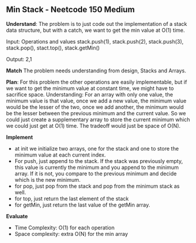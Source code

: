 ## Min Stack - Neetcode 150 Medium
**Understand**:
The problem is to just code out the implementation of a stack data structure, but with a catch, we want to get the min value at O(1) time.

Input: Operations and values
stack.push(1), stack.push(2), stack.push(3), stack.pop(), stact.top(), stack.getMin()

Output: 2,1

**Match**
The problem needs understanding from design, Stacks and Arrays.

**Plan**:
For this problem the other operations are easily implementable, but if we want to get the minimum value at constant time, we might have to sacrifice space.
Understanding: For an array with only one value, the minimum value is that value, once we add a new value, the minimum value would be the lesser of the two, once we add another, the minimum would be the lesser between the previous minimum and the current value. So we could just create a supplementary array to store the current minimum which we could just get at O(1) time. The tradeoff would just be space of O(N).

**Implement**
- at init we initialize two arrays, one for the stack and one to store the minimum value at each current index.
- For push, just append to the stack. If the stack was previously empty, this value is currently the minimum and you append to the minimum array. If it is not, you compare to the previous minimum and decide which is the new minimum.
- for pop, just pop from the stack and pop from the minimum stack as well.
- for top, just return the last element of the stack
- for getMin, just return the last value of the getMin array.

**Evaluate**
- Time Complexity: O(1) for each operation
- Space complexity: extra O(N) for the min array